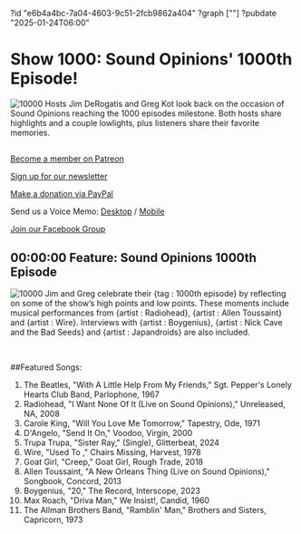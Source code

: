?id "e6b4a4bc-7a04-4603-9c51-2fcb9862a404"
?graph [""]
?pubdate "2025-01-24T06:00"
# Show 1000: Sound Opinions' 1000th Episode!
![10000](https://static.soundopinions.org/images/2025/img-4908-2.jpg)
Hosts Jim DeRogatis and Greg Kot look back on the occasion of Sound Opinions reaching the 1000 episodes milestone. Both hosts share highlights and a couple lowlights, plus listeners share their favorite memories.

## 

[Become a member on Patreon](https://bit.ly/3slWZvc)

[Sign up for our newsletter](https://bit.ly/3eEvRnG)

[Make a donation via PayPal](https://bit.ly/3dmt9lU)

Send us a Voice Memo: [Desktop](http://bit.ly/2RyD5Ah) / [Mobile](http://sayhi.chat/soundops)

[Join our Facebook Group](https://bit.ly/3sivr9T)

## 00:00:00 Feature: Sound Opinions 1000th Episode
![10000](https://static.soundopinions.org/images/2025/img-4908-2.jpg)
Jim and Greg celebrate their {tag : 1000th episode} by reflecting on some of the show’s high points and low points. These moments include musical performances from {artist : Radiohead}, {artist : Allen Toussaint} and {artist : Wire}. Interviews with {artist : Boygenius}, {artist : Nick Cave and the Bad Seeds} and {artist : Japandroids} are also included. 

 

##Featured Songs:

1. The Beatles, "With A Little Help From My Friends," Sgt. Pepper's Lonely Hearts Club Band, Parlophone, 1967
1. Radiohead, "I Want None Of It (Live on Sound Opinions)," Unreleased, NA, 2008
1. Carole King, "Will You Love Me Tomorrow," Tapestry, Ode, 1971
1. D'Angelo, "Send It On," Voodoo, Virgin, 2000
1. Trupa Trupa, "Sister Ray," (Single), Glitterbeat, 2024
1. Wire, "Used To ," Chairs Missing, Harvest, 1978
1. Goat Girl, "Creep," Goat Girl, Rough Trade, 2018
1. Allen Toussaint, "A New Orleans Thing (Live on Sound Opinions)," Songbook, Concord, 2013
1. Boygenius, "20," The Record, Interscope, 2023
1. Max Roach, "Driva Man," We Insist!, Candid, 1960
1. The Allman Brothers Band, "Ramblin' Man," Brothers and Sisters, Capricorn, 1973
